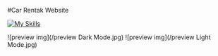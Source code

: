 #Car Rentak Website

[![My Skills](https://skillicons.dev/icons?i=git,html,css,js,tailwind,react)](https://skillicons.dev)

![preview img](/preview Dark Mode.jpg)
![preview img](/preview Light Mode.jpg)
